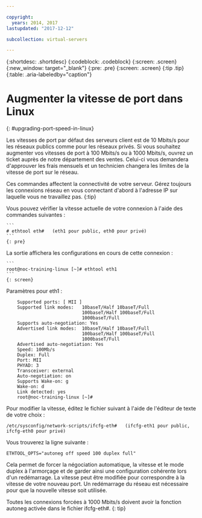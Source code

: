 ```yaml
---

copyright:
  years: 2014, 2017
lastupdated: "2017-12-12"

subcollection: virtual-servers

---
```


{:shortdesc: .shortdesc}
{:codeblock: .codeblock}
{:screen: .screen}
{:new_window: target="_blank"}
{:pre: .pre}
{:screen: .screen}
{:tip .tip}
{:table: .aria-labeledby="caption"}

# Augmenter la vitesse de port dans Linux
{: #upgrading-port-speed-in-linux}

Les vitesses de port par défaut des serveurs client est de 10 Mbits/s pour les réseaux publics comme pour les réseaux privés. Si vous souhaitez augmenter vos vitesses de port à 100 Mbits/s ou à 1000 Mbits/s, ouvrez un ticket auprès de notre département des ventes. Celui-ci vous demandera d'approuver les frais mensuels et un technicien changera les limites de la vitesse de port sur le réseau.

Ces commandes affectent la connectivité de votre serveur. Gérez toujours les connexions réseau en vous connectant d'abord à l'adresse IP sur laquelle vous ne travaillez pas.
{:tip}

Vous pouvez vérifier la vitesse actuelle de votre connexion à l'aide des commandes suivantes :

    ```
    # ethtool eth#   (eth1 pour public, eth0 pour privé)
    ```
    {: pre}

La sortie affichera les configurations en cours de cette connexion :

    ```
    root@noc-training-linux [~]# ethtool eth1
    ```
    {: screen}

Paramètres pour eth1 :

        Supported ports: [ MII ]
        Supported link modes:   10baseT/Half 10baseT/Full
                                100baseT/Half 100baseT/Full
                                1000baseT/Full
        Supports auto-negotiation: Yes
        Advertised link modes:  10baseT/Half 10baseT/Full
                                100baseT/Half 100baseT/Full
                                1000baseT/Full
        Advertised auto-negotiation: Yes
        Speed: 100Mb/s
        Duplex: Full
        Port: MII
        PHYAD: 3
        Transceiver: external
        Auto-negotiation: on
        Supports Wake-on: g
        Wake-on: d
        Link detected: yes
        root@noc-training-linux [~]#

Pour modifier la vitesse, éditez le fichier suivant à l'aide de l'éditeur de texte de votre choix :

    /etc/sysconfig/network-scripts/ifcfg-eth#   (ifcfg-eth1 pour public, ifcfg-eth0 pour privé)

Vous trouverez la ligne suivante :

    ETHTOOL_OPTS="autoneg off speed 100 duplex full"

Cela permet de forcer la négociation automatique, la vitesse et le mode duplex à l'armorçage et de garder ainsi une configuration cohérente lors d'un redémarrage.
La vitesse peut être modifiée pour correspondre à la vitesse de votre nouveau port. Un redémarrage du réseau est nécessaire pour que la nouvelle vitesse soit utilisée.

Toutes les connexions forcées à 1000 Mbits/s doivent avoir la fonction autoneg activée dans le fichier ifcfg-eth#.
{: tip}
